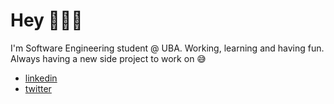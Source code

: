 # Hey 👨🏽‍💻
  I'm Software Engineering student @ UBA. Working, learning and having fun.
  Always having a new side project to work on 😅
* [linkedin](https://www.linkedin.com/in/ignaciorodriguezjusto/)
* [twitter](https://twitter.com/nachrj_)
